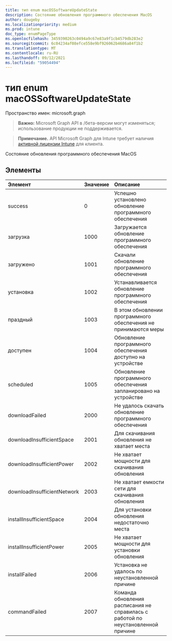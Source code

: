 ```yaml
---
title: тип enum macOSSoftwareUpdateState
description: Состояние обновления программного обеспечения MacOS
author: dougeby
ms.localizationpriority: medium
ms.prod: intune
doc_type: enumPageType
ms.openlocfilehash: 3459390263c0494a9c67e83a9f1cb4579db283e2
ms.sourcegitcommit: 6c04234af08efce558e9bf926062b4686a84f1b2
ms.translationtype: MT
ms.contentlocale: ru-RU
ms.lasthandoff: 09/12/2021
ms.locfileid: "59054494"
---
```

# <a name="macossoftwareupdatestate-enum-type"></a>тип enum macOSSoftwareUpdateState

Пространство имен: microsoft.graph

> **Важно:** Microsoft Graph API в /бета-версии могут изменяться; использование продукции не поддерживается.

> **Примечание.** API Microsoft Graph для Intune требует наличия [активной лицензии Intune](https://go.microsoft.com/fwlink/?linkid=839381) для клиента.

Состояние обновления программного обеспечения MacOS

## <a name="members"></a>Элементы
|Элемент|Значение|Описание|
|:---|:---|:---|
|success|0|Успешно установлено обновление программного обеспечения|
|загрузка|1000|Загружается обновление программного обеспечения|
|загружено|1001|Скачали обновление программного обеспечения|
|установка|1002|Устанавливается обновление программного обеспечения|
|праздный|1003|В этом обновлении программного обеспечения не принимаются меры|
|доступен|1004|Обновление программного обеспечения доступно на устройстве|
|scheduled|1005|Обновление программного обеспечения запланировано на устройстве|
|downloadFailed|2000|Не удалось скачать обновление программного обеспечения|
|downloadInsufficientSpace|2001|Для скачивания обновления не хватает места|
|downloadInsufficientPower|2002|Не хватает мощности для скачивания обновления|
|downloadInsufficientNetwork|2003|Не хватает емкости сети для скачивания обновления|
|installInsufficientSpace|2004|Для установки обновления недостаточно места|
|installInsufficientPower|2005|Не хватает мощности для установки обновления|
|installFailed|2006|Установка не удалось по неустановленной причине|
|commandFailed|2007|Команда обновления расписания не справилась с работой по неустановленной причине|



